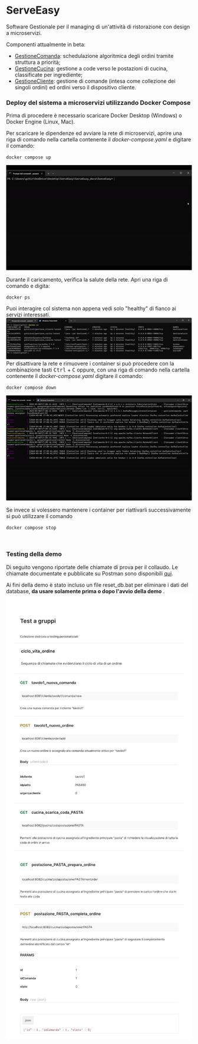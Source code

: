 # ServeEasy

Software Gestionale per il managing di un'attività di ristorazione con design a microservizi.

Componenti attualmente in beta:
 * [GestioneComanda](https://github.com/giorgio-hash/GestioneComanda.git): schedulazione algoritmica degli ordini tramite struttura a priorità;
 * [GestioneCucina](https://github.com/giorgio-hash/GestioneCucina.git): gestione a code verso le postazioni di cucina, classificate per ingrediente;
 * [GestioneCliente](https://github.com/giorgio-hash/GestioneCliente.git): gestione di comande (intesa come collezione dei singoli ordini) ed ordini verso il dispositivo cliente.

### Deploy del sistema a microservizi utilizzando Docker Compose 

Prima di procedere è necessario scaricare Docker Desktop (Windows) o Docker Engine (Linux, Mac).

Per scaricare le dipendenze ed avviare la rete di microservizi, aprire una riga di comando nella cartella contenente il <i>docker-compose.yaml</i> e digitare il comando:
```shell
docker compose up
```
![demo gif](./img/demo1.gif)

Durante il caricamento, verifica la salute della rete. Apri una riga di comando e digita:
```shell
docker ps
```
Puoi interagire col sistema non appena vedi solo "healthy" di fianco ai servizi interessati.
![demo img](./img/demo2.png)
Per disattivare la rete e rimuovere i container si può procedere con la combinazione tasti <kbd>Ctrl</kbd> + <kbd>C</kbd> oppure, con una riga di comando nella cartella contenente il <i>docker-compose.yaml</i> digitare il comando:
```shell
docker compose down
```
![demo gif 2](./img/demo2.gif)

Se invece si volessero mantenere i container per riattivarli successivamente si può utilizzare il comando
```shell
docker compose stop
```

<br>

### Testing della demo
Di seguito vengono riportate delle chiamate di prova per il collaudo. Le chiamate documentate e pubblicate su Postman sono disponibili [qui](https://documenter.getpostman.com/view/20761533/2sA3JKcN1D).

Ai fini della demo è stato incluso un file reset_db.bat per eliminare i dati del database, <b>da usare solamente prima o dopo l'avvio della demo</b> .
![pagina1](./img/pagina1.jpg)
![pagina2](./img/npagina2.jpg)
